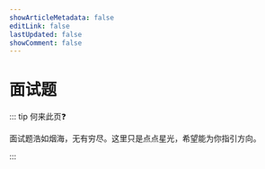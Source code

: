 ```yaml
---
showArticleMetadata: false
editLink: false
lastUpdated: false
showComment: false
---
```


# 面试题

::: tip 何来此页❓

面试题浩如烟海，无有穷尽。这里只是点点星光，希望能为你指引方向。

:::
